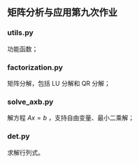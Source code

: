 ## 矩阵分析与应用第九次作业

### utils.py

功能函数；

### factorization.py

矩阵分解，包括 LU 分解和 QR 分解；

### solve_axb.py

解方程 $Ax=b$ ，支持自由变量、最小二乘解；

### det.py

求解行列式。
